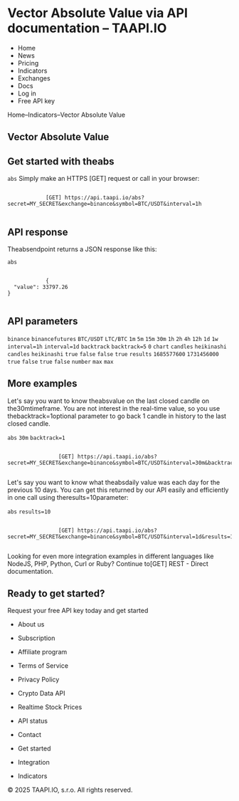 # Vector Absolute Value via API documentation – TAAPI.IO

- Home
- News
- Pricing
- Indicators
- Exchanges
- Docs
- Log in
- Free API key

Home–Indicators–Vector Absolute Value


## Vector Absolute Value

## Get started with theabs
`abs` Simply make an HTTPS [GET] request or call in your browser:


```

			[GET] https://api.taapi.io/abs?secret=MY_SECRET&exchange=binance&symbol=BTC/USDT&interval=1h
		
```

## API response
Theabsendpoint returns a JSON response like this:

`abs` 
```

			{
  "value": 33797.26
}
		
```

## API parameters
`binance` `binancefutures` `BTC/USDT` `LTC/BTC` `1m` `5m` `15m` `30m` `1h` `2h` `4h` `12h` `1d` `1w` `interval=1h` `interval=1d` `backtrack` `backtrack=5` `0` `chart` `candles` `heikinashi` `candles` `heikinashi` `true` `false` `false` `true` `results` `1685577600` `1731456000` `true` `false` `true` `false` `number` `max` `max` 
## More examples
Let's say you want to know theabsvalue on the last closed candle on the30mtimeframe. You are not interest in the real-time value, so you use thebacktrack=1optional parameter to go back 1 candle in history to the last closed candle.

`abs` `30m` `backtrack=1` 
```

				[GET] https://api.taapi.io/abs?secret=MY_SECRET&exchange=binance&symbol=BTC/USDT&interval=30m&backtrack=1
			
```
Let's say you want to know what theabsdaily value was each day for the previous 10 days. You can get this returned by our API easily and efficiently in one call using theresults=10parameter:

`abs` `results=10` 
```

				[GET] https://api.taapi.io/abs?secret=MY_SECRET&exchange=binance&symbol=BTC/USDT&interval=1d&results=10
			
```
Looking for even more integration examples in different languages like NodeJS, PHP, Python, Curl or Ruby? Continue to[GET] REST - Direct documentation.


## Ready to get started?
Request your free API key today and get started

- About us
- Subscription
- Affiliate program
- Terms of Service
- Privacy Policy
- Crypto Data API
- Realtime Stock Prices
- API status
- Contact

- Get started
- Integration
- Indicators

© 2025 TAAPI.IO, s.r.o. All rights reserved.

